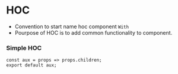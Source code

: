 # HOC

- Convention to start name hoc component `With` 
- Pourpose of HOC is to add common functionality to component.

### Simple HOC
```
const aux = props => props.children;
export default aux;
```
